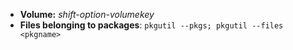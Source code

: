 - **Volume:** _shift-option-volumekey_
- **Files belonging to packages**: `pkgutil --pkgs; pkgutil --files <pkgname>`
